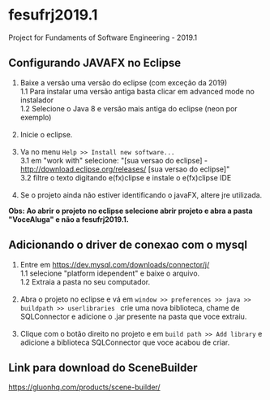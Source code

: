 # fesufrj2019.1
Project for Fundaments of Software Engineering - 2019.1


## Configurando JAVAFX no Eclipse

1. Baixe a versão uma versão do eclipse (com exceção da 2019)<br>
  1.1 Para instalar uma versão antiga basta clicar em advanced mode no instalador<br>
  1.2 Selecione o Java 8 e versão mais antiga do eclipse (neon por exemplo)<br><br>
2. Inicie o eclipse.<br><br>
3. Va no menu ```Help >> Install new software...```<br>
  3.1 em "work with" selecione: "[sua versao do eclipse] - http://download.eclipse.org/releases/ [sua versao do eclipse]"<br>
  3.2 filtre o texto digitando e(fx)clipse e instale o e(fx)clipse IDE<br><br>
4. Se o projeto ainda não estiver identificando o javaFX, altere jre utilizada.


**Obs: Ao abrir o projeto no eclipse selecione abrir projeto e abra a pasta "VoceAluga" e não a fesufrj2019.1.**  

## Adicionando o driver de conexao com o mysql

1. Entre em https://dev.mysql.com/downloads/connector/j/<br>
  1.1 selecione "platform idependent" e baixe o arquivo.<br>
  1.2 Extraia a pasta no seu computador.<br><br>
2. Abra o projeto no eclipse e vá em ```window >> preferences >> java >> buildpath >> userlibraries ``` crie uma nova biblioteca, chame de SQLConnector e adicione o .jar presente na pasta que voce extraiu.<br><br>
3. Clique com o botão direito no projeto e em ```build path >> Add library``` e adicione a biblioteca SQLConnector que voce acabou de criar.

## Link para download do SceneBuilder
  https://gluonhq.com/products/scene-builder/
